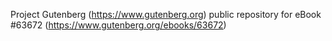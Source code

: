 Project Gutenberg (https://www.gutenberg.org) public repository for eBook #63672 (https://www.gutenberg.org/ebooks/63672)
